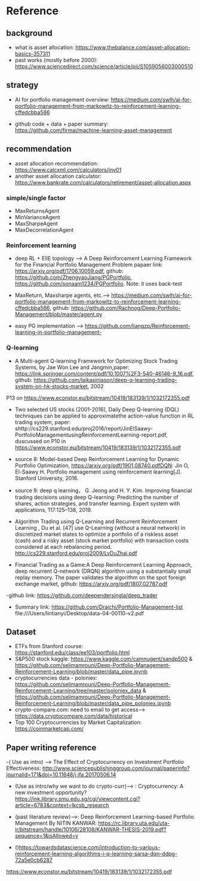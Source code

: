 # Reference

## background
- what is asset allocation: https://www.thebalance.com/asset-allocation-basics-357311
- past works (mostly before 2000): https://www.sciencedirect.com/science/article/pii/S1059056003000510

## strategy
- AI for portfolio management overview: https://medium.com/swlh/ai-for-portfolio-management-from-markowitz-to-reinforcement-learning-cffedcbba566

- github code + data + paper summary: https://github.com/firmai/machine-learning-asset-management

## recommendation
- asset allocation recommendation: https://www.calcxml.com/calculators/inv01
- another asset allocation calculator: https://www.bankrate.com/calculators/retirement/asset-allocation.aspx

### simple/single factor
- MaxReturnsAgent
- MinVarianceAgent
- MaxSharpeAgent
- MaxDecorrelationAgent

### Reinforcement learning
- deep RL + EIIE topology --> A Deep Reinforcement Learning Framework for the Financial Portfolio Management Problem
papaer link: https://arxiv.org/pdf/1706.10059.pdf,
github: https://github.com/ZhengyaoJiang/PGPortfolio, https://github.com/sonaam1234/PGPortfolio. 
Note: it uses back-test

- MaxReturn, Maxsharpe agents, etc.--> https://medium.com/swlh/ai-for-portfolio-management-from-markowitz-to-reinforcement-learning-cffedcbba566, github: https://github.com/Rachnog/Deep-Portfolio-Management/blob/master/agent.py

- easy PG implementation --> https://github.com/liangzp/Reinforcement-learning-in-portfolio-management- 

### Q-learning
- A Multi-agent Q-learning Framework for Optimizing Stock Trading Systems, by Jae Won Lee and Jangmin,paper: https://link.springer.com/content/pdf/10.1007%2F3-540-46146-9_16.pdf, github: https://github.com/laikasinjason/deep-q-learning-trading-system-on-hk-stocks-market, 2002

P13 on https://www.econstor.eu/bitstream/10419/183139/1/1032172355.pdf


- Two selected US stocks (2001-2016), Daily Deep Q-learning (DQL) techniques can be applied to approximatethe action-value function in RL trading system, paper: shttp://cs229.stanford.edu/proj2016/report/JinElSaawy-PortfolioManagementusingReinforcementLearning-report.pdf, duscussed on P10 in https://www.econstor.eu/bitstream/10419/183139/1/1032172355.pdf

- source 8: Model-based Deep Reinforcement Learning for Dynamic Portfolio Optimization, https://arxiv.org/pdf/1901.08740.pdfDQN: Jin O, El-Saawy H. Portfolio management using reinforcement learning[J]. Stanford University, 2016.

- source 9: deep q learning， G. Jeong and H. Y. Kim. Improving financial trading decisions using deep Q-learning: Predicting the number of shares, action strategies, and transfer learning. Expert system with applications, 117:125–138, 2019.

- Algorithm Trading using Q-Learning and Recurrent Reinforcement Learning , Du et al. [47] use Q-Learning (without a neural network) in discretized market states to optimize a portfolio of a riskless asset (cash) and a risky asset (stock market portfolio) with transaction costs considered at each rebalancing period.  http://cs229.stanford.edu/proj2009/LvDuZhai.pdf

- Financial Trading as a Game:A Deep Reinforcement Learning Approach, deep recurrent Q-network (DRQN) algorithm using a substantially small replay memory. The paper validates the algorithm on the spot foreign exchange market, github: https://arxiv.org/pdf/1807.02787.pdf

-github link: https://github.com/deependersingla/deep_trader

- Summary link:
https://github.com/Draichi/Portfolio-Management-list
file:///Users/lintianyi/Desktop/data-04-00110-v2.pdf


## Dataset
- ETFs from Stanford course: https://stanford.edu/class/ee103/portfolio.html
- S&P500 stock kaggle: https://www.kaggle.com/camnugent/sandp500 & https://github.com/selimamrouni/Deep-Portfolio-Management-Reinforcement-Learning/blob/master/data_pipe.ipynb
- cryptocurrencies data - poloniex: https://github.com/selimamrouni/Deep-Portfolio-Management-Reinforcement-Learning/tree/master/poloniex_data & 
  https://github.com/selimamrouni/Deep-Portfolio-Management-Reinforcement-Learning/blob/master/data_pipe_poloniex.ipynb
- crypto-compare.com: need to email to get access--> https://data.cryptocompare.com/data/historical
- Top 100 Cryptocurrencies by Market Capitalization: https://coinmarketcap.com/


## Paper writing reference
-( Use as intro) --> The Effect of Cryptocurrency on Investment Portfolio Effectiveness: http://www.sciencepublishinggroup.com/journal/paperinfo?journalid=171&doi=10.11648/j.jfa.20170506.14

- (Use as intro/why we want to do crypto-curr)--> : Cryptocurrency: A new investment opportunity?https://ink.library.smu.edu.sg/cgi/viewcontent.cgi?article=6783&context=lkcsb_research

- (past literature review)-->: Deep Reinforcement Learning-based Portfolio Management By NITIN KANWAR: https://rc.library.uta.edu/uta-ir/bitstream/handle/10106/28108/KANWAR-THESIS-2019.pdf?sequence=1&isAllowed=y

- ()https://towardsdatascience.com/introduction-to-various-reinforcement-learning-algorithms-i-q-learning-sarsa-dqn-ddpg-72a5e0cb6287

https://www.econstor.eu/bitstream/10419/183139/1/1032172355.pdf
